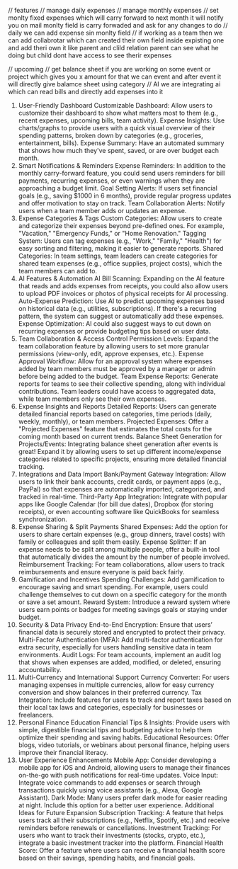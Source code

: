   // features
  // manage daily expenses 
  // manage monthly expenses 
  // set monlty fixed expenses which will carry forward to next month it will notify you on mail monlty field is carry forwaded and ask for any changes to do
  //  daily we can add expense sin monlty field
  // if working as a team then we can add collabrotar which can created their own field inside expisting one and add theri own it like parent and clild relation parent can see what he doing but  child dont have access to see therir expenses 

  //  upcoming 
    // get balance sheet if you are working on some event or project which gives you x amount for that we can event and after event it will directly give balamce sheet using category
    // AI we are integrating ai which can read bills and directly add expenses into it

1. User-Friendly Dashboard
Customizable Dashboard: Allow users to customize their dashboard to show what matters most to them (e.g., recent expenses, upcoming bills, team activity).
Expense Insights: Use charts/graphs to provide users with a quick visual overview of their spending patterns, broken down by categories (e.g., groceries, entertainment, bills).
Expense Summary: Have an automated summary that shows how much they've spent, saved, or are over budget each month.
2. Smart Notifications & Reminders
Expense Reminders: In addition to the monthly carry-forward feature, you could send users reminders for bill payments, recurring expenses, or even warnings when they are approaching a budget limit.
Goal Setting Alerts: If users set financial goals (e.g., saving $1000 in 6 months), provide regular progress updates and offer motivation to stay on track.
Team Collaboration Alerts: Notify users when a team member adds or updates an expense.
3. Expense Categories & Tags
Custom Categories: Allow users to create and categorize their expenses beyond pre-defined ones. For example, "Vacation," "Emergency Funds," or "Home Renovation."
Tagging System: Users can tag expenses (e.g., "Work," "Family," "Health") for easy sorting and filtering, making it easier to generate reports.
Shared Categories: In team settings, team leaders can create categories for shared team expenses (e.g., office supplies, project costs), which the team members can add to.
4. AI Features & Automation
AI Bill Scanning: Expanding on the AI feature that reads and adds expenses from receipts, you could also allow users to upload PDF invoices or photos of physical receipts for AI processing.
Auto-Expense Prediction: Use AI to predict upcoming expenses based on historical data (e.g., utilities, subscriptions). If there's a recurring pattern, the system can suggest or automatically add these expenses.
Expense Optimization: AI could also suggest ways to cut down on recurring expenses or provide budgeting tips based on user data.
5. Team Collaboration & Access Control
Permission Levels: Expand the team collaboration feature by allowing users to set more granular permissions (view-only, edit, approve expenses, etc.).
Expense Approval Workflow: Allow for an approval system where expenses added by team members must be approved by a manager or admin before being added to the budget.
Team Expense Reports: Generate reports for teams to see their collective spending, along with individual contributions. Team leaders could have access to aggregated data, while team members only see their own expenses.
6. Expense Insights and Reports
Detailed Reports: Users can generate detailed financial reports based on categories, time periods (daily, weekly, monthly), or team members.
Projected Expenses: Offer a "Projected Expenses" feature that estimates the total costs for the coming month based on current trends.
Balance Sheet Generation for Projects/Events: Integrating balance sheet generation after events is great! Expand it by allowing users to set up different income/expense categories related to specific projects, ensuring more detailed financial tracking.
7. Integrations and Data Import
Bank/Payment Gateway Integration: Allow users to link their bank accounts, credit cards, or payment apps (e.g., PayPal) so that expenses are automatically imported, categorized, and tracked in real-time.
Third-Party App Integration: Integrate with popular apps like Google Calendar (for bill due dates), Dropbox (for storing receipts), or even accounting software like QuickBooks for seamless synchronization.
8. Expense Sharing & Split Payments
Shared Expenses: Add the option for users to share certain expenses (e.g., group dinners, travel costs) with family or colleagues and split them easily.
Expense Splitter: If an expense needs to be split among multiple people, offer a built-in tool that automatically divides the amount by the number of people involved.
Reimbursement Tracking: For team collaborations, allow users to track reimbursements and ensure everyone is paid back fairly.
9. Gamification and Incentives
Spending Challenges: Add gamification to encourage saving and smart spending. For example, users could challenge themselves to cut down on a specific category for the month or save a set amount.
Reward System: Introduce a reward system where users earn points or badges for meeting savings goals or staying under budget.
10. Security & Data Privacy
End-to-End Encryption: Ensure that users’ financial data is securely stored and encrypted to protect their privacy.
Multi-Factor Authentication (MFA): Add multi-factor authentication for extra security, especially for users handling sensitive data in team environments.
Audit Logs: For team accounts, implement an audit log that shows when expenses are added, modified, or deleted, ensuring accountability.
11. Multi-Currency and International Support
Currency Converter: For users managing expenses in multiple currencies, allow for easy currency conversion and show balances in their preferred currency.
Tax Integration: Include features for users to track and report taxes based on their local tax laws and categories, especially for businesses or freelancers.
12. Personal Finance Education
Financial Tips & Insights: Provide users with simple, digestible financial tips and budgeting advice to help them optimize their spending and saving habits.
Educational Resources: Offer blogs, video tutorials, or webinars about personal finance, helping users improve their financial literacy.
13. User Experience Enhancements
Mobile App: Consider developing a mobile app for iOS and Android, allowing users to manage their finances on-the-go with push notifications for real-time updates.
Voice Input: Integrate voice commands to add expenses or search through transactions quickly using voice assistants (e.g., Alexa, Google Assistant).
Dark Mode: Many users prefer dark mode for easier reading at night. Include this option for a better user experience.
Additional Ideas for Future Expansion
Subscription Tracking: A feature that helps users track all their subscriptions (e.g., Netflix, Spotify, etc.) and receive reminders before renewals or cancellations.
Investment Tracking: For users who want to track their investments (stocks, crypto, etc.), integrate a basic investment tracker into the platform.
Financial Health Score: Offer a feature where users can receive a financial health score based on their savings, spending habits, and financial goals.